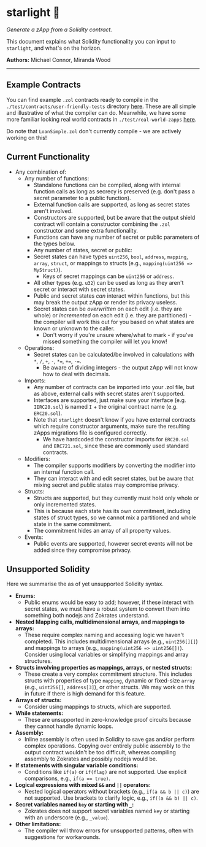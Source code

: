 # starlight :stars:

_Generate a zApp from a Solidity contract._

This document explains what Solidity functionality you can input to `starlight`, and what's on the horizon.


**Authors:** Michael Connor, Miranda Wood

---

## Example Contracts

You can find example `.zol` contracts ready to compile in the `./test/contracts/user-friendly-tests` directory [here](../test/contracts/user-friendly-tests). These are all simple and illustrative of what the compiler can do. Meanwhile, we have some more familiar looking real world contracts in `./test/real-world-zapps` [here](../test/real-world-zapps/).

Do note that `LoanSimple.zol` don't currently compile - we are actively working on this!

## Current Functionality

 - Any combination of:
    - Any number of functions:
      - Standalone functions can be compiled, along with internal function calls as long as secrecy is preserved (e.g. don't pass a secret parameter to a public function).
      - External function calls are supported, as long as secret states aren't involved.
      - Constructors are supported, but be aware that the output shield contract will contain a constructor combining the `.zol` constructor and some extra functionality.
      - Functions can have any number of secret or public parameters of the types below.
      - Any number of states, secret or public:
      - Secret states can have types `uint256`, `bool`, `address`, `mapping`, `array`, `struct`, or mappings to structs (e.g., `mapping(uint256 => MyStruct)`).
        - Keys of secret mappings can be `uint256` or `address`.
      - All other types (e.g. `u32`) can be used as long as they aren't secret or interact with secret states.
      - Public and secret states *can* interact within functions, but this may break the output zApp or render its privacy useless.
      - Secret states can be *overwritten* on each edit (i.e. they are whole) or *incremented* on each edit (i.e. they are partitioned) - the compiler will work this out for you based on what states are known or unknown to the caller.
        - Don't worry if you're unsure where/what to mark - if you've missed something the compiler will let you know!
    - Operations:
      - Secret states can be calculated/be involved in calculations with `*`, `/`, `+`, `-`, `*=`, `+=`, `-=`.
        - Be aware of dividing integers - the output zApp will not know how to deal with decimals.
    - Imports:
      - Any number of contracts can be imported into your .zol file, but as above, external calls with secret states aren't supported.
      - Interfaces are supported, just make sure your interface (e.g. `IERC20.sol`) is named `I` + the original contract name (e.g. `ERC20.sol`).
      - Note that `starlight` doesn't know if you have external contracts which require constructor arguments, make sure the resulting zApps migrations file is configured correctly.
        - We have hardcoded the constructor imports for `ERC20.sol` and `ERC721.sol`, since these are commonly used standard contracts.
    - Modifiers:
      - The compiler supports modifiers by converting the modifier into an internal function call.
      - They can interact with and edit secret states, but be aware that mixing secret and public states may compromise privacy.
    - Structs:
      - Structs are supported, but they currently must hold only whole or only incremented states.
      - This is because each state has its own commitment, including states of struct types, so we cannot mix a partitioned and whole state in the same commitment.
      - The commitment hides an array of all property values.
    - Events:
      - Public events are supported, however secret events will not be added since they compromise privacy.

## Unsupported Solidity

Here we summarise the as of yet unsupported Solidity syntax. 

- **Enums:**
  - Public enums would be easy to add; however, if these interact with secret states, we must have a robust system to convert them into something both nodejs and Zokrates understand.
- **Nested Mapping calls, multidimensional arrays, and mappings to arrays:**
  - These require complex naming and accessing logic we haven't completed. This includes multidimensional arrays (e.g., `uint256[][]`) and mappings to arrays (e.g., `mapping(uint256 => uint256[])`). Consider using local variables or simplifying mappings and array structures.
- **Structs involving properties as mappings, arrays, or nested structs:**
  - These create a very complex commitment structure. This includes structs with properties of type `mapping`, dynamic or fixed-size `array` (e.g., `uint256[]`, `address[3]`), or other structs. We may work on this in future if there is high demand for this feature.
- **Arrays of structs:**
  - Consider using mappings to structs, which are supported. 
- **While statements:**
  - These are unsupported in zero-knowledge proof circuits because they cannot handle dynamic loops.
- **Assembly:**
  - Inline assembly is often used in Solidity to save gas and/or perform complex operations. Copying over entirely public assembly to the output contract wouldn't be too difficult, whereas compiling assembly to Zokrates and possibly nodejs would be.
- **If statements with singular variable conditions:**
  - Conditions like `if(a)` or `if(flag)` are not supported. Use explicit comparisons, e.g., `if(a == true)`.
- **Logical expressions with mixed `&&` and `||` operators:**
  - Nested logical operators without brackets (e.g., `if(a && b || c)`) are not supported. Use brackets to clarify logic, e.g., `if((a && b) || c)`.
- **Secret variables named `key` or starting with `_`:**
  - Zokrates does not support secret variables named `key` or starting with an underscore (e.g., `_value`).
- **Other limitations:**
  - The compiler will throw errors for unsupported patterns, often with suggestions for workarounds.
